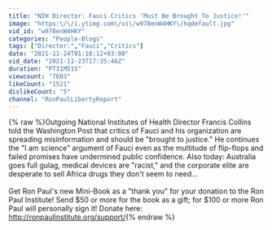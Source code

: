 ```yaml
---
title: "NIH Director: Fauci Critics 'Must Be Brought To Justice!'"
image: "https:\/\/i.ytimg.com\/vi\/w978enW4HKY\/hqdefault.jpg"
vid_id: "w978enW4HKY"
categories: "People-Blogs"
tags: ["Director:","Fauci","Critics"]
date: "2021-11-24T01:18:12+03:00"
vid_date: "2021-11-23T17:35:46Z"
duration: "PT31M51S"
viewcount: "7603"
likeCount: "1521"
dislikeCount: "5"
channel: "RonPaulLibertyReport"
---
```

{% raw %}Outgoing National Institutes of Health Director Francis Collins told the Washington Post that critics of Fauci and his organization are spreading misinformation and should be &quot;brought to justice.&quot; He continues the &quot;I am science&quot; argument of Fauci even as the multitude of flip-flops and failed promises have undermined public confidence. Also today: Australia goes full gulag, medical devices are &quot;racist,&quot; and the corporate elite are desperate to sell Africa drugs they don't seem to need...<br /><br />Get Ron Paul's new Mini-Book as a &quot;thank you&quot; for your donation to the Ron Paul Institute! Send $50 or more for the book as a gift; for $100 or more Ron Paul will personally sign it! Donate here: <a rel="nofollow" target="blank" href="http://ronpaulinstitute.org/support/">http://ronpaulinstitute.org/support/</a>{% endraw %}
